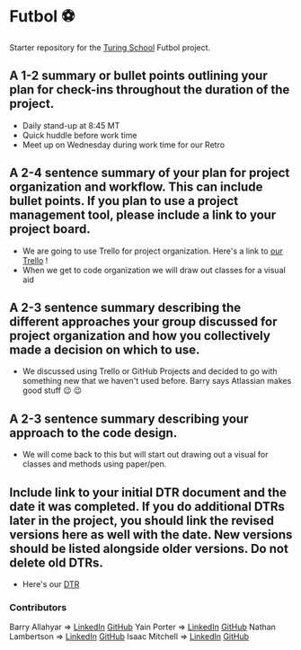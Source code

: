 # Futbol ⚽

Starter repository for the [Turing School](https://turing.io/) Futbol project.

## A 1-2 summary or bullet points outlining your plan for check-ins throughout the duration of the project.
  - Daily stand-up at 8:45 MT
  - Quick huddle before work time
  - Meet up on Wednesday during work time for our Retro

## A 2-4 sentence summary of your plan for project organization and workflow. This can include bullet points. If you plan to use a project management tool, please include a link to your project board.
  - We are going to use Trello for project organization. Here's a link to [our Trello](https://trello.com/b/EsVm6rHp/futbol?completedInviteSignup=1) !
  - When we get to code organization we will draw out classes for a visual aid
## A 2-3 sentence summary describing the different approaches your group discussed for project organization and how you collectively made a decision on which to use.
  - We discussed using Trello or GitHub Projects and decided to go with something new that we haven't used before. Barry says Atlassian makes good stuff :wink: :wink:
## A 2-3 sentence summary describing your approach to the code design.
  - We will come back to this but will start out drawing out a visual for classes and methods using paper/pen. 
## Include link to your initial DTR document and the date it was completed. If you do additional DTRs later in the project, you should link the revised versions here as well with the date. New versions should be listed alongside older versions. Do not delete old DTRs.
  - Here's our [DTR](https://docs.google.com/document/d/1xdChJs9go9xLeWd-F0ynMmLErYvVvaVrOKScmiPf3vU/edit)

### Contributors
Barry Allahyar => [LinkedIn]() [GitHub]()
Yain Porter => [LinkedIn]() [GitHub]()
Nathan Lambertson => [LinkedIn](https://www.linkedin.com/in/nathan-lambertson-1b727261/) [GitHub](https://github.com/lambo1986)
Isaac Mitchell => [LinkedIn]()  [GitHub](https://github.com/tmitchellisaac)
